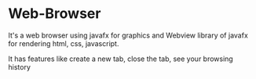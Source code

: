 # Web-Browser
It's a web browser using javafx for graphics and Webview library of javafx for rendering html, css, javascript.

It has features like create a new tab, close the tab, see your browsing history
